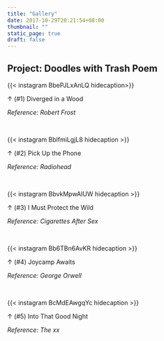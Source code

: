 ```yaml
---
title: "Gallery"
date: 2017-10-29T20:21:54+08:00
thumbnail: ""
static_page: true
draft: false
---
```

## Project: Doodles with Trash Poem

{{< instagram BbePJLxAnLQ hidecaption>}}

↑ (#1) Diverged in a Wood

*Reference: Robert Frost*

<br />

{{< instagram BblfmiLgjL8 hidecaption >}}

↑ (#2) Pick Up the Phone

*Reference: Radiohead*

<br />

{{< instagram BbvkMpwAIUW hidecaption >}}

↑ (#3) I Must Protect the Wild

*Reference: Cigarettes After Sex*

<br />

{{< instagram Bb6TBn6AvKR hidecaption >}}

↑ (#4) Joycamp Awaits

*Reference: George Orwell*

<br />

{{< instagram BcMdEAwgqYc hidecaption >}}

↑ (#5) Into That Good Night

*Reference: The xx*